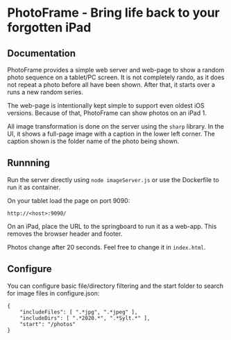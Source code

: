 # PhotoFrame - Bring life back to your forgotten iPad

## Documentation

PhotoFrame provides a simple web server and web-page to show a random photo sequence on a tablet/PC screen. It is not completely rando, as it does not repeat a photo before all have been shown. After that, it starts over a runs a new random series.

The web-page is intentionally kept simple to support even oldest iOS versions. Because of that, PhotoFrame can show photos on an iPad 1.

All image transformation is done on the server using the `sharp` library. In the UI, it shows a full-page image with a caption in the lower left corner. The caption shown is the folder name of the photo being shown.

## Runnning

Run the server directly using `node imageServer.js` or use the Dockerfile to run it as container.

On your tablet load the page on port 9090:
```
http://<host>:9090/
```

On an iPad, place the URL to the springboard to run it as a web-app. This removes the browser header and footer.

Photos change after 20 seconds. Feel free to change it in `index.html`.

## Configure

You can configure basic file/directory filtering and the start folder to search for image files in configure.json:

```
{
    "includeFiles": [ ".*jpg", ".*jpeg" ],
    "includeDirs": [ ".*2020.*", ".*Sylt.*" ],
    "start": "/photos"
}
```
